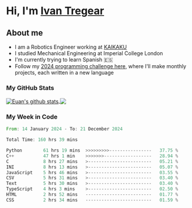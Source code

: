 # Hi, I'm [Ivan Tregear](https://www.linkedin.com/in/ivantregear/)

## About me

* I am a Robotics Engineer working at [KAIKAKU](https://github.com/KAIKAKU-AI)
* I studied Mechanical Engineering at Imperial College London
* I'm currently trying to learn Spanish :es:
* Follow my [2024 programming challenge here](https://github.com/ITregear?tab=repositories), where I'll make monthly projects, each written in a new language


### My GitHub Stats

<a href="#my-github-stats">
  <img align="center" src="https://github-readme-stats.vercel.app/api?username=itregear&count_private=true&show_icons=true&include_all_commits=true&theme=material-palenight" alt="Euan's github stats" />
</a>

<a href="#my-github-stats">
  <img align="center" src="https://github-readme-stats.vercel.app/api/top-langs/?username=itregear&layout=compact&theme=material-palenight" />
</a>

### My Week in Code
<!--START_SECTION:waka-->

```rust
From: 14 January 2024 - To: 21 December 2024

Total Time: 160 hrs 39 mins

Python        61 hrs 19 mins  >>>>>>>>>----------------   37.75 %
C++           47 hrs 1 min    >>>>>>>------------------   28.94 %
C             8 hrs 27 mins   >------------------------   05.21 %
INI           8 hrs 13 mins   >------------------------   05.07 %
JavaScript    5 hrs 46 mins   >------------------------   03.55 %
CSV           5 hrs 31 mins   >------------------------   03.40 %
Text          5 hrs 30 mins   >------------------------   03.40 %
TypeScript    4 hrs 3 mins    >------------------------   02.50 %
HTML          2 hrs 52 mins   -------------------------   01.77 %
CSS           2 hrs 34 mins   -------------------------   01.59 %
```

<!--END_SECTION:waka-->
